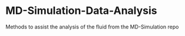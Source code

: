 # MD-Simulation-Data-Analysis
Methods to assist the analysis of the fluid from the MD-Simulation repo
